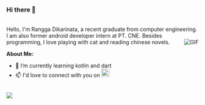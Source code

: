 ### Hi there 👋 
</br>
Hello, I'm Rangga Dikarinata, a recent graduate from computer engineering. I am also former android developer intern at PT. CNE. Besides programming, I love playing with cat and reading chinese novels.
<img align="right" alt="GIF" src="https://media.giphy.com/media/LHZyixOnHwDDy/giphy.gif" />

**About Me:**
- 🌱 I’m currently learning kotlin and dart
- 📫 I'd love to connect with you on  <a href="https://www.linkedin.com/in/rangga-dikarinata/">
  <img alt="Rangga's linkdein" width="22px" src="https://cdn.jsdelivr.net/npm/simple-icons@v3/icons/linkedin.svg" />
</a>
</br>
<a href="https://github.com/radikz/radikz">
  <img align="left" src="https://github-readme-stats.vercel.app/api/top-langs/?username=radikz&layout=compact&langs_count=6" />
</a>
